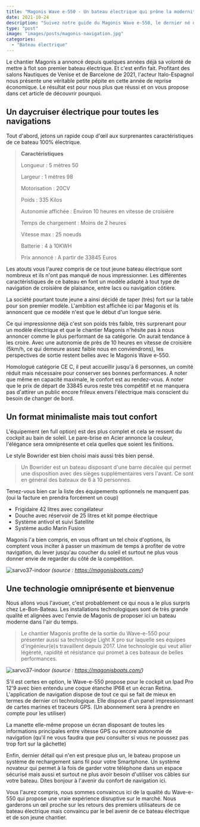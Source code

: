 ```yaml
---
title: "Magonis Wave e-550 - Un bateau électrique qui prône la modernité"
date: 2021-10-24
description: "Suivez notre guide du Magonis Wave e-550, le dernier né de Magonis qui nous propose ici un superbe bateau pratique, électrique et moderne"
type: "post"
image: "images/posts/magonis-navigation.jpg"
categories: 
  - "Bateau électrique"
---
```


Le chantier Magonis a annoncé depuis quelques années déjà sa volonté de mettre à flot son premier bateau électrique. Et c'est enfin fait. Profitant des salons Nautiques de Venise et de Barcelone de 2021, l'acteur Italo-Espagnol nous présente une véritable petite pépite en cette année de reprise économique. Le résultat est pour nous plus que réussi et on vous propose dans cet article de découvrir pourquoi.

## Un daycruiser électrique pour toutes les navigations

Tout d'abord, jetons un rapide coup d'œil aux surprenantes caractéristiques de ce bateau 100% électrique.

> **Caractéristiques**
> 
> Longueur : 5 mètres 50
> 
> Largeur : 1 mètres 98
> 
> Motorisation : 20CV
> 
> Poids : 335 Kilos
> 
> Autonomie affichée : Environ 10 heures en vitesse de croisière
> 
> Temps de chargement : Moins de 2 heures
> 
> Vitesse max : 25 noeuds
> 
> Batterie : 4 à 10KWH
> 
> Prix annoncé : A partir de 33845 Euros


Les atouts vous l'aurez compris de ce tout jeune bateau électrique sont nombreux et ils n'ont pas manqué de nous impressionner. Les différentes caractéristiques de ce bateau en font un modèle adapté à tout type de navigation de croisière de plaisance, entre lacs ou navigation côtière.

La société pourtant toute jeune a ainsi décidé de taper (très) fort sur la table pour son premier modèle. L'ambition est affichée ici par Magonis et ils annoncent que ce modéle n'est que le début d'un longue série.

Ce qui impressionne déjà c'est son poids très faible, très surprenant pour un modèle électrique et que le chantier Magonis n'hésite pas à nous annoncer comme le plus performant de sa catégorie. On aurait tendance à les croire. Avec une autonomie de près de 10 heures en vitesse de croisière (5km/h, ce qui demeure assez faible nous en conviendrons), les perspectives de sortie restent belles avec le Magonis Wave e-550.

Homologué catégorie CE C, il peut accueillir jusqu'à 6 personnes, un comité réduit mais nécessaire pour conserver ses bonnes performances. A noter que même en capacité maximale, le confort est au rendez-vous. A noter que le prix de départ de 33845 euros reste très compétitif et ne manquera pas d'attirer un public encore frileux envers l'électrique mais conscient du besoin de changer de bord.


## Un format minimaliste mais tout confort

L'équipement (en full option) est des plus complet et cela se ressent du cockpit au bain de soleil. Le pare-brise en Acier annonce la couleur, l'élégance sera omniprésente et cela quelles que soient les finitions. 

Le style Bowrider est bien choisi mais aussi très bien pensé. 

> Un Bowrider est un bateau disposant d'une barre décalée qui permet une disposition avec des sièges supplémentaires vers l'avant. Ce sont en général des bateaux de 6 à 10 personnes.

Tenez-vous bien car la liste des équipements optionnels ne manquent pas (oui la facture en prendra forcément un coup) 
- Frigidaire 42 litres avec congélateur
- Douche avec réservoir de 25 litres et kit pompe électrique
- Système antivol et suivi Satellite
- Système audio Marin Fusion

Magonis l'a bien compris, en vous offrant un tel choix d'options, ils comptent vous inciter à passer un maximum de temps à profiter de votre navigation, du lever jusqu'au coucher du soleil et surtout ne plus vous donner envie de regarder du côté de la compétition.

![sarvo37-indoor](/images/posts/magonis-vue-dessus.jpg)
*(source : https://magonisboats.com/)*

## Une technologie omniprésente et bienvenue

Nous allons vous l'avouer, c'est probablement ce qui nous a le plus surpris chez Le-Bon-Bateau. Les installations technologiques sont de très grande qualité et alignées avec l'envie de Magonis de proposer ici un bateau moderne dans l'air du temps. 

> Le chantier Magonis profite de la sortie du Wave-e-550 pour présenter aussi sa technologie Light X pro sur laquelle ses équipes d'ingénieur(e)s travaillent depuis 2017. Une technologie qui veut allier légèreté, rapidité et résistance qui promet à ces bateaux de belles performances.

![sarvo37-indoor](/images/posts/magonis-tableau-pilotage.jpg)
*(source : https://magonisboats.com/)*

S'il est certes en option, le Wave-e-550 propose pour le cockpit un Ipad Pro 12'9 avec bien entendu une coque étanche IP68 et un écran Retina. L'application de navigation dispose de tout ce qui se fait de mieux en termes de dernier cri technologique. Elle dispose d'un panel impressionnant de cartes marines et traceurs GPS. (Un abonnement sera à prendre en compte pour les utiliser)

La manette elle-même propose un écran disposant de toutes les informations principales entre vitesse GPS ou encore autonomie de navigation (qu'il ne vous faudra que peu consulter si vous ne poussez pas trop fort sur la gâchette)

Enfin, dernier détail qui n'en est presque plus un, le bateau propose un système de rechargement sans fil pour votre Smartphone. Un système novateur qui permet à la fois de garder votre téléphone dans un espace sécurisé mais aussi et surtout ne plus avoir besoin d'utiliser vos câbles sur votre bateau. Dites bonjour à l'avenir du confort de navigation ici.

Vous l'aurez compris, nous sommes convaincus ici de la qualité du Wave-e-550 qui propose une vraie expérience disruptive sur le marché. Nous garderons un œil proche sur les retours des premiers utilisateurs de ce bateau électrique mais convaincu par le bel avenir de ce bateau électrique et de son jeune chantier.
